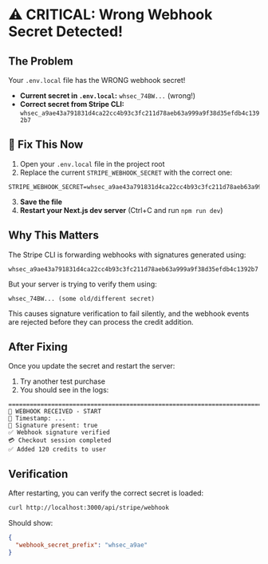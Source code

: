 # ⚠️ CRITICAL: Wrong Webhook Secret Detected!

## The Problem

Your `.env.local` file has the WRONG webhook secret!

- **Current secret in `.env.local`:** `whsec_74BW...` (wrong!)
- **Correct secret from Stripe CLI:** `whsec_a9ae43a791831d4ca22cc4b93c3fc211d78aeb63a999a9f38d35efdb4c1392b7`

## 🔧 Fix This Now

1. Open your `.env.local` file in the project root
2. Replace the current `STRIPE_WEBHOOK_SECRET` with the correct one:

```env
STRIPE_WEBHOOK_SECRET=whsec_a9ae43a791831d4ca22cc4b93c3fc211d78aeb63a999a9f38d35efdb4c1392b7
```

3. **Save the file**
4. **Restart your Next.js dev server** (Ctrl+C and run `npm run dev`)

## Why This Matters

The Stripe CLI is forwarding webhooks with signatures generated using:
```
whsec_a9ae43a791831d4ca22cc4b93c3fc211d78aeb63a999a9f38d35efdb4c1392b7
```

But your server is trying to verify them using:
```
whsec_74BW... (some old/different secret)
```

This causes signature verification to fail silently, and the webhook events are rejected before they can process the credit addition.

## After Fixing

Once you update the secret and restart the server:

1. Try another test purchase
2. You should see in the logs:
```
================================================================================
🔔 WEBHOOK RECEIVED - START
📅 Timestamp: ...
🔐 Signature present: true
✅ Webhook signature verified
💳 Checkout session completed
✅ Added 120 credits to user
```

## Verification

After restarting, you can verify the correct secret is loaded:

```bash
curl http://localhost:3000/api/stripe/webhook
```

Should show:
```json
{
  "webhook_secret_prefix": "whsec_a9ae"
}
```

